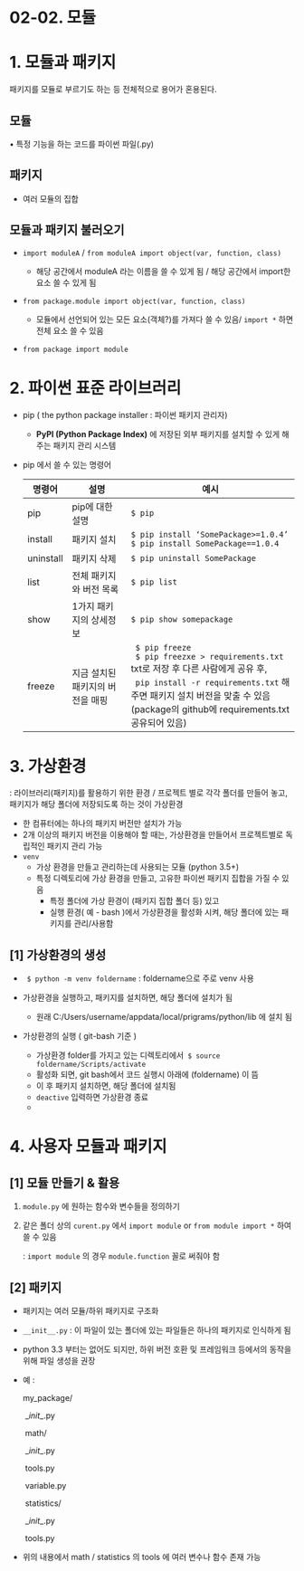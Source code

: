 # 02-02. 모듈

# 1. 모듈과 패키지

패키지를 모듈로 부르기도 하는 등 전체적으로 용어가 혼용된다.

## 모듈

• 특정 기능을 하는 코드를 파이썬 파일(.py)



## 패키지

+ 여러 모듈의 집합

  

## 모듈과 패키지 불러오기

+ ```import moduleA```    /  ```from moduleA import object(var, function, class)```
  + 해당 공간에서 moduleA 라는 이름을 쓸 수 있게 됨  / 해당 공간에서 import한 요소 쓸 수 있게 됨
+ ```from package.module import object(var, function, class)```
  + 모듈에서 선언되어 있는 모든 요소(객체?)를 가져다 쓸 수 있음/  ```import *``` 하면 전체 요소 쓸 수 있음

+ ```from package import module```

# 2. 파이썬 표준 라이브러리

+ pip ( the python package installer : 파이썬 패키지 관리자)

  + **PyPI (Python Package Index)** 에 저장된 외부 패키지를 설치할 수 있게 해주는 패키지 관리 시스템

+ pip 에서 쓸 수 있는 명령어

  | 명령어    | 설명                             | 예시                                                         |
  | --------- | -------------------------------- | ------------------------------------------------------------ |
  | pip       | pip에 대한 설명                  | ```$ pip```                                                  |
  | install   | 패키지 설치                      | ```$ pip install ‘SomePackage>=1.0.4’``` <br />```$ pip install SomePackage==1.0.4``` |
  | uninstall | 패키지 삭제                      | ```$ pip uninstall SomePackage ```                           |
  | list      | 전체 패키지와 버전 목록          | ```$ pip list```                                             |
  | show      | 1가지 패키지의 상세정보          | ```$ pip show somepackage```                                 |
  | freeze    | 지금 설치된 패키지의 버전을 매핑 | ``` $ pip freeze```<br />``` $ pip freezxe > requirements.txt```<br />txt로 저장 후 다른 사람에게 공유 후, <br />``` pip install -r requirements.txt``` 해주면 패키지 설치 버전을 맞출 수 있음<br />(package의 github에 requirements.txt 공유되어 있음) |
  
  
  
  





# 3. 가상환경

: 라이브러리(패키지)를 활용하기 위한 환경 / 프로젝트 별로 각각 폴더를 만들어 놓고, 패키지가 해당 폴더에 저장되도록 하는 것이 가상환경

+ 한 컴퓨터에는 하나의 패키지 버전만 설치가 가능
+ 2개 이상의 패키지 버전을 이용해야 할 때는, 가상환경을 만들어서 프로젝트별로 독립적인 패키지 관리 가능
+ ```venv```
  + 가상 환경을 만들고 관리하는데 사용되는 모듈 (python 3.5+)
  + 특정 디렉토리에 가상 환경을 만들고, 고유한 파이썬 패키지 집합을 가질 수 있음
    + 특정 폴더에 가상 환경이 (패키지 집합 폴더 등) 있고
    + 실행 환경( 예 - bash )에서 가상환경을 활성화 시켜, 해당 폴더에 있는 패키지를 관리/사용함


## [1] 가상환경의 생성

+ ``` $ python -m venv foldername``` : foldername으로 주로 venv 사용

+ 가상환경을 실행하고, 패키지를 설치하면, 해당 폴더에 설치가 됨

  + 원래 C:/Users/username/appdata/local/prigrams/python/lib 에 설치 됨

+ 가상환경의 실행 ( git-bash 기준 )

  + 가상환경 folder를 가지고 있는 디렉토리에서``` $ source foldername/Scripts/activate```
  + 활성화 되면, git bash에서 코드 실행시 아래에 (foldername) 이 뜸
  + 이 후 패키지 설치하면, 해당 폴더에 설치됨
  + ```deactive``` 입력하면 가상환경 종료
  + 

  





# 4. 사용자 모듈과 패키지

## [1] 모듈 만들기 & 활용

1. ```module.py``` 에 원하는 함수와 변수들을 정의하기

2. 같은 폴더 상의 ```curent.py``` 에서 ```import module```  or ```from module import *``` 하여 쓸 수 있음

   : ```import module``` 의 경우 ```module.function``` 꼴로 써줘야 함

   

## [2] 패키지

+ 패키지는 여러 모듈/하위 패키지로 구조화

+  ```__init__.py```  : 이 파일이 있는 폴더에 있는 파일들은 하나의 패키지로 인식하게 됨

  + python 3.3 부터는 없어도 되지만, 하위 버전 호환 및 프레임워크 등에서의 동작을 위해 파일 생성을 권장

  + 예 :

    my_package/

    ​    \__init__.py

    ​    math/

    ​        \__init__.py

    ​        tools.py

    ​        variable.py

    ​    statistics/

    ​        \__init__.py

    ​        tools.py

    

  + 위의 내용에서 math / statistics 의 tools 에 여러 변수나 함수 존재 가능

    
